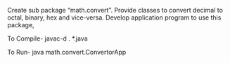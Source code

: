 Create sub package “math.convert”. Provide classes to convert decimal to octal, binary, hex
and vice-versa. Develop application program to use this package,

To Compile- javac-d . *.java

To Run- java math.convert.ConvertorApp

